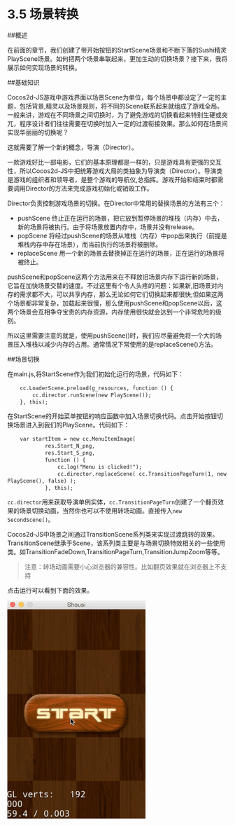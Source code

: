 # 3.5 场景转换

##概述

在前面的章节，我们创建了带开始按钮的StartScene场景和不断下落的Sushi精灵PlayScene场景。如何把两个场景串联起来，更加生动的切换场景？接下来，我将展示如何实现场景的转换。

##基础知识

Cocos2d-JS游戏中游戏界面以场景Scene为单位，每个场景中都设定了一定的主题，包括背景,精灵以及场景规则，将不同的Scene联系起来就组成了游戏全局。一般来讲，游戏在不同场景之间切换时，为了避免游戏的切换看起来特别生硬或突兀，程序设计者们往往需要在切换时加入一定的过渡衔接效果。那么如何在场景间实现华丽丽的切换呢？

这就需要了解一个新的概念，导演（Director）。

一款游戏好比一部电影，它们的基本原理都是一样的，只是游戏具有更强的交互性，所以Cocos2d-JS中把统筹游戏大局的类抽象为导演类（Director）。导演类是游戏的组织者和领导者，是整个游戏的导航仪,总指挥。游戏开始和结束时都需要调用Director的方法来完成游戏初始化或销毁工作。

Director负责控制游戏场景的切换。在Director中常用的替换场景的方法有三个：

- pushScene 终止正在运行的场景，把它放到暂停场景的堆栈（内存）中去，新的场景将被执行。由于将场景放置内存中，场景并没有release。  
- popScene 将经过pushScene的场景从堆栈（内存）中pop出来执行（前提是堆栈内存中存在场景），而当前执行的场景将被删除。  
- replaceScene 用一个新的场景去替换掉正在运行的场景，正在运行的场景将被终止。    

pushScene和popScene这两个方法用来在不释放旧场景内存下运行新的场景，它旨在加快场景交替的速度。不过这里有个令人头疼的问题：如果新,旧场景对内存的需求都不大，可以共享内存，那么无论如何它们切换起来都很快;但如果这两个场景都非常复杂，加载起来很慢，那么使用pushScene和popScene以后，这两个场景会互相争夺宝贵的内存资源，内存使用很快就会达到一个非常危险的级别。

所以这里需要注意的就是，使用pushScene()时，我们应尽量避免将一个大的场景压入堆栈以减少内存的占用。通常情况下常使用的是replaceScene()方法。


##场景切换

在main.js,将StartScene作为我们初始化运行的场景，代码如下：

```
	cc.LoaderScene.preload(g_resources, function () {
    	cc.director.runScene(new PlayScene());
    }, this);
```

在StartScene的开始菜单按钮的响应函数中加入场景切换代码。点击开始按钮切换场景进入到我们的PlayScene。代码如下：

```
	var startItem = new cc.MenuItemImage(
			res.Start_N_png,
			res.Start_S_png,
			function () {
				cc.log("Menu is clicked!");
				cc.director.replaceScene( cc.TransitionPageTurn(1, new PlayScene(), false) );
			}, this);
```

`cc.director`用来获取导演单例实体，`cc.TransitionPageTurn`创建了一个翻页效果的场景切换动画，当然你也可以不使用转场动画。直接传入`new SecondScene()`。

Cocos2d-JS中场景之间通过TransitionScene系列类来实现过渡跳转的效果。TransitionScene继承于Scene，该系列类主要是与场景切换特效相关的一些使用类。如TransitionFadeDown,TransitionPageTurn,TransitionJumpZoom等等。

> 注意：转场动画需要小心浏览器的兼容性。比如翻页效果就在浏览器上不支持

点击运行可以看到下面的效果。

![play scene](./res/TransitionScene.gif)